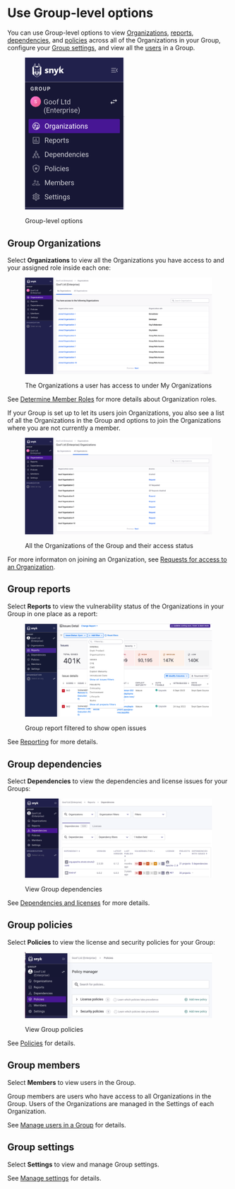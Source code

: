 # Use Group-level options

You can use Group-level options to view [Organizations](use-group-level-options.md#group-organizations), [reports](use-group-level-options.md#group-reports), [dependencies](use-group-level-options.md#group-dependencies), and [policies](use-group-level-options.md#group-policies) across all of the Organizations in your Group, configure your [Group settings](use-group-level-options.md#group-settings), and view all the [users](use-group-level-options.md#group-members) in a Group.

<div align="left">

<figure><img src="../../.gitbook/assets/nav menu.png" alt="Group-level options" width="226"><figcaption><p>Group-level options</p></figcaption></figure>

</div>

## Group Organizations

Select **Organizations** to view all the Organizations you have access to and your assigned role inside each one:

<figure><img src="../../.gitbook/assets/my organizations.png" alt="The Organizations a user has access to under My Organizations"><figcaption><p>The Organizations a user has access to under My Organizations</p></figcaption></figure>

See [Determine Member Roles](../../implement-snyk/enterprise-implementation-guide/phase-1-discovery-and-planning/determine-member-roles.md) for more details about Organization roles.

If your Group is set up to let its users join Organizations, you also see a list of all the Organizations in the Group and options to join the Organizations where you are not currently a member.

<figure><img src="../../.gitbook/assets/screencapture-app-dev-snyk-io-group-3514be75-5fda-4da9-a923-58ff04877b8b-organizations-2024-02-07-14_52_45.png" alt="All the Organizations of the Group and their access status"><figcaption><p>All the Organizations of the Group and their access status</p></figcaption></figure>

For more informaton on joining an Organization, see [Requests for access to an Organization](../manage-users-in-organizations-and-groups/requests-for-access-to-an-organization.md).&#x20;

## Group reports

Select **Reports** to view the vulnerability status of the Organizations in your Group in one place as a report:

<div align="left">

<figure><img src="../../.gitbook/assets/Reports.png" alt="Group report filtered to show open issues"><figcaption><p>Group report filtered to show open issues</p></figcaption></figure>

</div>

See [Reporting](../../manage-issues/reporting/) for more details.

## Group dependencies

Select **Dependencies** to view the dependencies and license issues for your Groups:

<div align="left">

<figure><img src="../../.gitbook/assets/dependencies (2).png" alt="View Group dependencies"><figcaption><p>View Group dependencies</p></figcaption></figure>

</div>

See [Dependencies and licenses](../../manage-issues/dependencies-and-licenses/) for more details.

## Group policies

Select **Policies** to view the license and security policies for your Group:

<div align="left">

<figure><img src="../../.gitbook/assets/policies.png" alt="View Group policies"><figcaption><p>View Group policies</p></figcaption></figure>

</div>

See [Policies](../../scan-with-snyk/policies/) for details.

## Group members

Select **Members** to view users in the Group.

Group members are users who have access to all Organizations in the Group. Users of the Organizations are managed in the Settings of each Organization.

See [Manage users in a Group](../manage-users-in-organizations-and-groups/manage-users-in-a-group.md) for details.

## Group settings

Select **Settings** to view and manage Group settings.&#x20;

See [Manage settings](../manage-settings/) for details.

